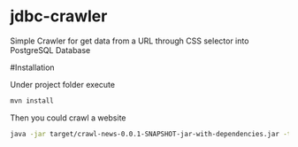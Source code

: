 # jdbc-crawler
Simple Crawler for get data from a URL through CSS selector into PostgreSQL Database

#Installation

Under project folder execute
```bash
mvn install
```
Then you could crawl a website 

```bash
java -jar target/crawl-news-0.0.1-SNAPSHOT-jar-with-dependencies.jar -t postgresql -h localhost -d crawler -u postgres -p root -port 5432 -l 2 -url [URL_LINK] -tag [CSS_SELECTOR_WHITOUT_SPACES]
```

